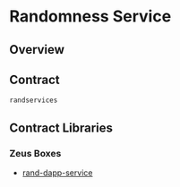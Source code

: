 Randomness Service
==================

## Overview
## Contract

```randservices```

## Contract Libraries

### Zeus Boxes
* [rand-dapp-service](https://github.com/liquidapps-io/zeus-sdk/tree/master/boxes/groups/services/rand-dapp-service)
